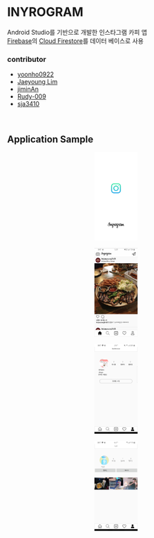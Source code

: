 # INYROGRAM
Android Studio를 기반으로 개발한 인스타그램 카피 앱   
[Firebase](https://firebase.google.com/)의 [Cloud Firestore](https://firebase.google.com/docs/firestore)를 데이터 베이스로 사용

### contributor
* [yoonho0922](https://github.com/yoonho0922)   
* [Jaeyoung Lim](https://github.com/limjustin)   
* [jiminAn](https://github.com/jiminAn)   
* [Rudy-009](https://github.com/Rudy-009)   
* [sja3410](https://github.com/sja3410)   
<br/>

## Application Sample
<p align="center"><img src="/app_explain/1.jpeg" width="20%" height="20%"></p>
<p align="center"><img src="/app_explain/2.png" width="20%" height="20%"></p>
<p align="center"><img src="/app_explain/3.jpeg" width="20%" height="20%"></p>
<p align="center"><img src="/app_explain/4.jpeg" width="20%" height="20%"></p>


